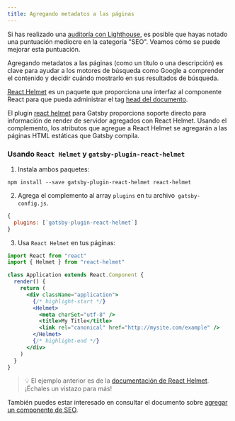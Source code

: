 ```yaml
---
title: Agregando metadatos a las páginas
---
```


Si has realizado una [auditoría con Lighthouse](/docs/audit-with-lighthouse/), es posible que hayas notado una puntuación mediocre en la categoría "SEO". Veamos cómo se puede mejorar esta puntuación.

Agregando metadatos a las páginas (como un título o una descripción) es clave para ayudar a los motores de búsqueda como Google a comprender el contenido y decidir cuándo mostrarlo en sus resultados de búsqueda.

[React Helmet](https://github.com/nfl/react-helmet) es un paquete que proporciona una interfaz al componente React para que pueda administrar el tag [head del documento](https://developer.mozilla.org/en-US/docs/Web/HTML/Element/head).

El plugin [react helmet](/packages/gatsby-plugin-react-helmet/) para Gatsby proporciona soporte directo para información de render de servidor agregados con React Helmet. Usando el complemento, los atributos que agregue a React Helmet se agregarán a las páginas HTML estáticas que Gatsby compila.

### Usando `React Helmet` y `gatsby-plugin-react-helmet`

1. Instala ambos paquetes:

```shell
npm install --save gatsby-plugin-react-helmet react-helmet
```

2. Agrega el complemento al array `plugins` en tu archivo` gatsby-config.js`.

```javascript:title=gatsby-config.js
{
  plugins: [`gatsby-plugin-react-helmet`]
}
```

3. Usa `React Helmet` en tus páginas:

```jsx
import React from "react"
import { Helmet } from "react-helmet"

class Application extends React.Component {
  render() {
    return (
      <div className="application">
        {/* highlight-start */}
        <Helmet>
          <meta charSet="utf-8" />
          <title>My Title</title>
          <link rel="canonical" href="http://mysite.com/example" />
        </Helmet>
        {/* highlight-end */}
      </div>
    )
  }
}
```

> 💡 El ejemplo anterior es de la [documentación de React Helmet](https://github.com/nfl/react-helmet#example). ¡Échales un vistazo para más!

También puedes estar interesado en consultar el documento sobre  [agregar un componente de SEO](/docs/add-seo-component/).
